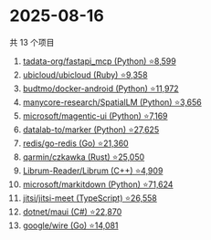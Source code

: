 # 2025-08-16

共 13 个项目

<!-- BEGIN GITHUB -->
<!-- 最后更新时间 2025-08-16 15:08:27 +0800 -->
1. [tadata-org/fastapi_mcp (Python) ⭐8,599](https://github.com/tadata-org/fastapi_mcp)
1. [ubicloud/ubicloud (Ruby) ⭐9,358](https://github.com/ubicloud/ubicloud)
1. [budtmo/docker-android (Python) ⭐11,972](https://github.com/budtmo/docker-android)
1. [manycore-research/SpatialLM (Python) ⭐3,656](https://github.com/manycore-research/SpatialLM)
1. [microsoft/magentic-ui (Python) ⭐7,169](https://github.com/microsoft/magentic-ui)
1. [datalab-to/marker (Python) ⭐27,625](https://github.com/datalab-to/marker)
1. [redis/go-redis (Go) ⭐21,360](https://github.com/redis/go-redis)
1. [qarmin/czkawka (Rust) ⭐25,050](https://github.com/qarmin/czkawka)
1. [Librum-Reader/Librum (C++) ⭐4,909](https://github.com/Librum-Reader/Librum)
1. [microsoft/markitdown (Python) ⭐71,624](https://github.com/microsoft/markitdown)
1. [jitsi/jitsi-meet (TypeScript) ⭐26,558](https://github.com/jitsi/jitsi-meet)
1. [dotnet/maui (C#) ⭐22,870](https://github.com/dotnet/maui)
1. [google/wire (Go) ⭐14,081](https://github.com/google/wire)
<!-- END GITHUB -->